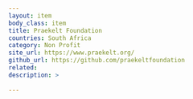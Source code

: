 ```yaml
---
layout: item
body_class: item
title: Praekelt Foundation
countries: South Africa
category: Non Profit
site_url: https://www.praekelt.org/
github_url: https://github.com/praekeltfoundation
related: 
description: >
  
---
```

